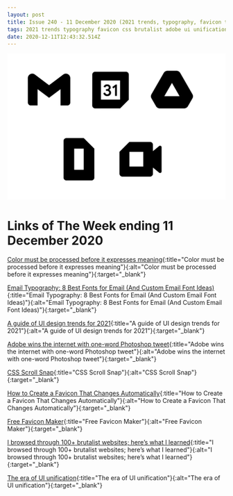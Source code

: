 ```yaml
---
layout: post
title: Issue 240 - 11 December 2020 (2021 trends, typography, favicon tricks)
tags: 2021 trends typography favicon css brutalist adobe ui unification
date: 2020-12-11T12:43:32.514Z
---
```

![Color must be processed before it expresses meaning](/assets/uploads/issue-240.png "Color must be processed before it expresses meaning")

# Links of The Week ending 11 December 2020

[Color must be processed before it expresses meaning](urhttps://uxdesign.cc/color-must-be-processed-before-it-expresses-meaning-16c85785990cl){:title="Color must be processed before it expresses meaning"}{:alt="Color must be processed before it expresses meaning"}{:target="_blank"}

[Email Typography: 8 Best Fonts for Email (And Custom Email Font Ideas)](https://kinsta.com/blog/best-fonts-for-email/){:title="Email Typography: 8 Best Fonts for Email (And Custom Email Font Ideas)"}{:alt="Email Typography: 8 Best Fonts for Email (And Custom Email Font Ideas)"}{:target="_blank"}

[A guide of UI design trends for 2021](https://uxdesign.cc/a-guide-of-ui-design-trends-for-2021-637ac038cb99){:title="A guide of UI design trends for 2021"}{:alt="A guide of UI design trends for 2021"}{:target="_blank"}

[Adobe wins the internet with one-word Photoshop tweet](https://www.creativebloq.com/news/adobe-2020-joke-tweet){:title="Adobe wins the internet with one-word Photoshop tweet"}{:alt="Adobe wins the internet with one-word Photoshop tweet"}{:target="_blank"}

[CSS Scroll Snap](https://ishadeed.com/article/css-scroll-snap/){:title="CSS Scroll Snap"}{:alt="CSS Scroll Snap"}{:target="_blank"}

[How to Create a Favicon That Changes Automatically](https://css-tricks.com/how-to-create-a-favicon-that-changes-automatically/){:title="How to Create a Favicon That Changes Automatically"}{:alt="How to Create a Favicon That Changes Automatically"}{:target="_blank"}

[Free Favicon Maker](https://formito.com/tools/favicon){:title="Free Favicon Maker"}{:alt="Free Favicon Maker"}{:target="_blank"}

[I browsed through 100+ brutalist websites; here’s what I learned](https://uxdesign.cc/i-browsed-through-100-brutalist-websites-heres-what-i-learned-b99bfac9a154){:title="I browsed through 100+ brutalist websites; here’s what I learned"}{:alt="I browsed through 100+ brutalist websites; here’s what I learned"}{:target="_blank"}

[The era of UI unification](https://uxdesign.cc/the-era-of-ui-unification-8c00a90bb2ea){:title="The era of UI unification"}{:alt="The era of UI unification"}{:target="_blank"}